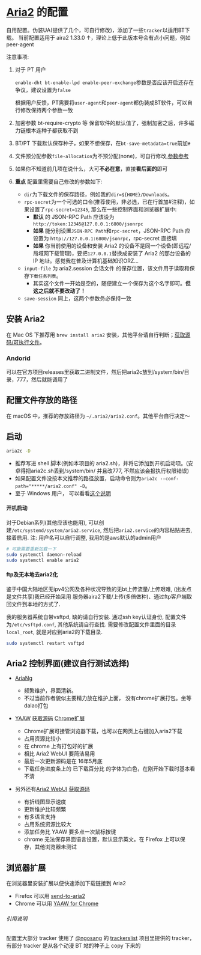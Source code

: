 # [Aria2](https://github.com/aria2/aria2) 的配置
自用配置。伪装UA(提供了几个，可自行修改)，添加了一些`tracker`以适用BT下载。
当前配置适用于 aira2 1.33.0 ↑，理论上低于此版本号会有点小问题，例如peer-agent

注意事项:

1. 对于 PT 用户

   `enable-dht bt-enable-lpd enable-peer-exchange`参数是否应该开启还存在争议，建议设置为`false`

   根据用户反馈，PT需要将`user-agent`和`peer-agent`都伪装成BT软件，可以自行修改保持两个参数一致
   
1. 加密参数 bt-require-crypto 等 保留软件的默认值了，强制加密之后，许多磁力链根本连种子都获取不到
1. BT/PT 下载默认保存种子，如果不想保存，在`bt-save-metadata=true`前加`#`
1. 文件预分配参数`file-allocation`为不预分配(none)，可自行修改,[参数参考](https://aria2.github.io/manual/en/html/aria2c.html#cmdoption--file-allocation)
1. 如果你不知道前几项在说什么，大可**不必在意**，直接**看后面的**即可
1. **重点** 配置里需要自己修改的参数如下:
    - `dir`为下载文件的保存路径，例如我的`dir=${HOME}/Downloads`。
    - `rpc-secret`为一个可选的口令(推荐使用，非必选，已在行首加#注释)，如果设置了`rpc-secret=12345`, 那么在一些控制界面和浏览器扩展中:
        + **默认** 的 JSON-RPC Path 应该设为 `http://token:12345@127.0.0.1:6800/jsonrpc`
        + **如果** 能分别设置`JSON-RPC Path`和`rpc-secret`，JSON-RPC Path 应设置为 `http://127.0.0.1:6800/jsonrpc`，rpc-secret 直接填
        + **如果** 你当前使用的设备和安装 Aria2 的设备不是同一个设备(即远程/局域网下载管理)，要把`127.0.0.1`替换成安装了 Aria2 的那台设备的 IP 地址。感觉我在普及计算机基础知识ORZ...
    - `input-file` 为 aria2.session 会话文件 的保存位置，该文件用于读取和保存`下载任务列表`。
        + 其实这个文件一开始是空的，随便建立一个保存为这个名字即可。**但这之后就不要改动了！**
    - `save-session` 同上，这两个参数务必保持一致

## 安装 Aria2
在 Mac OS 下推荐用 `brew install aria2` 安装，其他平台请自行判断；[获取源码/可执行文件](https://github.com/aria2/aria2)。
### Andorid
可以在官方项目releases里获取二进制文件，然后把aria2c放到/system/bin/目录，777，然后就能调用了

## 配置文件存放的路径
在 macOS 中，推荐的存放路径为 `~/.aria2/aria2.conf`。其他平台自行决定～

## 启动
```bash
aria2c -D
```
- 推荐写进 shell 脚本(例如本项目的 aria2.sh)，并将它添加到开机启动项。(安卓得把aria2c.sh丢到/system/bin/ 并且改777, 不然应该会报执行权限错误)
- 如果配置文件没按本文推荐的路径放置，启动命令则为`aria2c --conf-path="*****/aria2.conf" -D`。
- 至于 Windows 用户， 可以看看[这个说明](https://github.com/acgotaku/BaiduExporter/tree/master/aria2c)

#### 开机启动
对于Debian系列(其他应该也能用), 可以创建`/etc/systemd/system/aria2.service`, 然后把`aria2.service`的内容粘贴进去, 接着启用. 注: 用户名可以自行调整, 我用的是aws默认的admin用户

```bash
# 可能需要重新加载一下
sudo systemctl daemon-reload
sudo systemctl enable aria2
```

#### ftp及无本地去aria2化
鉴于中国大陆地区无ipv4公网及各种状况导致的无bt上传流量/上传艰难, (出发点是文件共享)我已经开始采用 服务器aira2下载/上传(多倍做种)、通过ftp客户端取回文件到本地的方式了.

我的服务器系统自带vsftpd, 缺的请自行安装. 通过ssh key认证身份, 配置文件为`/etc/vsftpd.conf`, 其他系统请自行查找. 
需要修改配置文件里面的目录`local_root`, 就是对应到aria2的下载目录.

```bash
sudo systemctl restart vsftpd
```

## Aria2 控制界面(建议自行测试选择)
- [AriaNg](https://github.com/mayswind/AriaNg)
    + 频繁维护，界面清新。
    + 不过当前作者貌似主要精力放在维护上面， 没有chrome扩展打包。坐等dalao打包

- [YAAW](http://binux.github.io/yaaw/demo/) [获取源码](https://github.com/binux/yaaw) [Chrome扩展](https://chrome.google.com/webstore/detail/yaaw-for-chrome/dennnbdlpgjgbcjfgaohdahloollfgoc)
    + Chrome扩展可接管浏览器下载，也可以在网页上右键加入aria2下载
    + 占用资源比较小
    + 在 chrome 上有打包好的扩展
    + 相比 Aria2 WebUI 要简洁易用
    + 最后一次更新源码是在 16年5月底
    + 下载任务进度条上的 已下载百分比 的字体为白色，在刚开始下载时基本看不清
  
- 另外还有[Aria2 WebUI](http://ziahamza.github.io/webui-aria2/) [获取源码](https://github.com/ziahamza/webui-aria2)
    + 有折线图显示速度
    + 更新维护比较频繁
    + 有多语言支持
    + 占用系统资源比较大
    + 添加任务比 YAAW 要多点一次鼠标按键
    + chrome 无法保存界面语言设置，默认显示英文。在 Firefox 上可以保存，其他浏览器未测试

## 浏览器扩展
在浏览器里安装扩展以便快速添加下载链接到 Aria2

- Firefox 可以用 [send-to-aria2](https://addons.mozilla.org/zh-CN/firefox/addon/send-to-aria2)
- Chrome 可以用 [YAAW for Chrome](https://chrome.google.com/webstore/detail/yaaw-for-chrome/dennnbdlpgjgbcjfgaohdahloollfgoc)

###### 引用说明
配置里大部分 tracker 使用了 [@ngosang](https://github.com/ngosang) 的 [trackerslist](https://github.com/ngosang/trackerslist) 项目里提供的 tracker，
有部分 tracker 是从各个动漫 BT 站的种子上 copy 下来的
